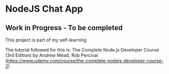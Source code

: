 # NodeJS Chat App

## Work in Progress - To be completed

This project is part of my self-learning

The tutorial followed for this is: The Complete Node.js Developer Course (3rd Edition) by Andrew Mead, Rob Percival (https://www.udemy.com/course/the-complete-nodejs-developer-course-2)
